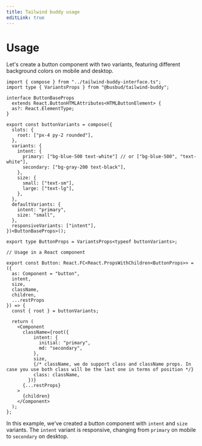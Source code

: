 ```yaml
---
title: Tailwind buddy usage
editLink: true
---
```


# Usage

Let's create a button component with two variants, featuring different background colors on mobile and desktop.

```tsx
import { compose } from "../tailwind-buddy-interface.ts";
import type { VariantsProps } from "@busbud/tailwind-buddy";

interface ButtonBaseProps
  extends React.ButtonHTMLAttributes<HTMLButtonElement> {
  as?: React.ElementType;
}

export const buttonVariants = compose({
  slots: {
    root: ["px-4 py-2 rounded"],
  },
  variants: {
    intent: {
      primary: ["bg-blue-500 text-white"] // or ["bg-blue-500", "text-white"],
      secondary: ["bg-gray-200 text-black"],
    },
    size: {
      small: ["text-sm"],
      large: ["text-lg"],
    },
  },
  defaultVariants: {
    intent: "primary",
    size: "small",
  },
  responsiveVariants: ["intent"],
})<ButtonBaseProps>();

export type ButtonProps = VariantsProps<typeof buttonVariants>;

// Usage in a React component

export const Button: React.FC<React.PropsWithChildren<ButtonProps>> = ({
  as: Component = "button",
  intent,
  size,
  className,
  children,
  ...restProps
}) => {
  const { root } = buttonVariants;

  return (
    <Component
      className={root({
          intent: {
            initial: "primary",
            md: "secondary",
          },
          size,
          {/* className, we do support class and className props. In case you use both class will be the last one in terms of position */}
          class: className,
        })}
      {...restProps}
    >
      {children}
    </Component>
  );
};
```

In this example, we've created a button component with `intent` and `size` variants. The `intent` variant is responsive, changing from `primary` on mobile to `secondary` on desktop.
